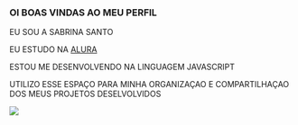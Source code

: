 ### OI BOAS VINDAS AO MEU PERFIL

EU SOU A SABRINA SANTO

EU ESTUDO NA [ALURA](https://www.alura.com.br)

ESTOU ME DESENVOLVENDO NA LINGUAGEM JAVASCRIPT

UTILIZO ESSE ESPAÇO PARA MINHA ORGANIZAÇAO E COMPARTILHAÇAO DOS MEUS PROJETOS DESELVOLVIDOS

![](https://media.tenor.com/CzaHhPyIR8gAAAAM/rosy00.gif)
